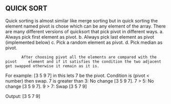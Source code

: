 ## QUICK SORT

Quick sorting is almost similar like merge sorting but in quick sorting the element named pivot is chose which can be any element of the array. There are many different versions of quicksort that pick pivot in different ways.
	a. Always pick first element as pivot.
	b. Always pick last element as pivot (implemented below)
	c. Pick a random element as pivot.
	d. Pick median as pivot.
       
           After choosing pivot all the elements are compared with the pivot     element and if it satisfies the condition the two adjacent get swapped otherwise it remain as it is.

For example: [3 5 9 7] in this lets 7 be the pivot. Condition is (pivot < number) then swap.
7 is greater than 3: No change [3 5 9 7].
7 > 5: No change [3 5 9 7].
9 > 7: Swap [3 5 7 9]

Output: [3 5 7 9]

